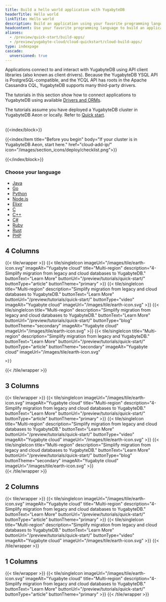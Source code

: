 ```yaml
---
title: Build a hello world application with YugabyteDB
headerTitle: Hello world
linkTitle: Hello world
description: Build an application using your favorite programming language.
headcontent: Use your favorite programming language to build an application that uses YSQL or YCQL APIs
aliases:
  - /preview/quick-start/build-apps/
  - /preview/yugabyte-cloud/cloud-quickstart/cloud-build-apps/
type: indexpage
cascade:
  unversioned: true
---
```


Applications connect to and interact with YugabyteDB using API client libraries (also known as client drivers). Because the YugabyteDB YSQL API is PostgreSQL-compatible, and the YCQL API has roots in the Apache Cassandra CQL, YugabyteDB supports many third-party drivers.

The tutorials in this section show how to connect applications to YugabyteDB using available [Drivers and ORMs](../../drivers-orms/).

The tutorials assume you have deployed a YugabyteDB cluster in YugabyteDB Aeon or locally. Refer to [Quick start](/preview/tutorials/quick-start-yugabytedb-managed/).<br><br>

{{<index/block>}}

  {{<index/item
    title="Before you begin"
    body="If your cluster is in YugabyteDB Aeon, start here."
    href="cloud-add-ip/"
    icon="/images/section_icons/deploy/checklist.png">}}

{{</index/block>}}

### Choose your language

<ul class="nav yb-pills">

  <li>
    <a href="java/cloud-ysql-yb-jdbc/" class="orange">
      <i class="fa-brands fa-java"></i>
      Java
    </a>
  </li>

  <li>
    <a href="go/cloud-ysql-go/" class="orange">
      <i class="fa-brands fa-golang"></i>
      Go
    </a>
  </li>

  <li>
    <a href="python/cloud-ysql-python/" class="orange">
      <i class="fa-brands fa-python"></i>
      Python
    </a>
  </li>

  <li>
    <a href="nodejs/cloud-ysql-node/" class="orange">
      <i class="fa-brands fa-node-js"></i>
      Node.js
    </a>
  </li>

  <li>
    <a href="elixir/cloud-ysql-elixir/" class="orange">
      <i class="fa-classic fa-droplet"></i>
      Elixir
    </a>
  </li>

  <li>
    <a href="c/cloud-ysql-c/" class="orange">
      <i class="icon-c"></i>
      C
    </a>
  </li>

  <li>
    <a href="cpp/cloud-ysql-cpp/" class="orange">
      <i class="icon-cplusplus"></i>
      C++
    </a>
  </li>

  <li>
    <a href="csharp/cloud-ysql-csharp/" class="orange">
      <i class="icon-csharp"></i>
      C#
    </a>
  </li>

  <li>
    <a href="ruby/cloud-ysql-ruby/" class="orange">
      <i class="icon-ruby"></i>
      Ruby
    </a>
  </li>

  <li>
    <a href="rust/cloud-ysql-rust/" class="orange">
      <i class="fa-brands fa-rust"></i>
      Rust
    </a>
  </li>

  <li>
    <a href="php/cloud-ysql-php/" class="orange">
      <i class="fa-brands fa-php"></i>
      PHP
    </a>
  </li>
</ul>

## 4 Columns
{{< tile/wrapper >}}
    {{< tile/singleIcon
        imageUrl="/images/tile/earth-icon.svg" imageAlt="Yugabyte cloud" 
        title="Multi-region"
        description="4- Simplify migration from legacy and cloud databases to YugabyteDB." 
        buttonText="Learn More" buttonUrl="/preview/tutorials/quick-start/"
        buttonType="article" buttonTheme="primary"
    >}}
    {{< tile/singleIcon
        title="Multi-region"
        description="Simplify migration from legacy and cloud databases to YugabyteDB."
            buttonText="Learn More" buttonUrl="/preview/tutorials/quick-start/" buttonType="video" 
        imageAlt="Yugabyte cloud" imageUrl="/images/tile/earth-icon.svg"
    >}}
    {{< tile/singleIcon
        title="Multi-region"
        description="Simplify migration from legacy and cloud databases to YugabyteDB."
        buttonText="Learn More" buttonUrl="/preview/tutorials/quick-start/" buttonType="blog" buttonTheme="secondary"
        imageAlt="Yugabyte cloud" imageUrl="/images/tile/earth-icon.svg"
    >}}
    {{< tile/singleIcon 
        title="Multi-region"
        description="Simplify migration from legacy and  YugabyteDB."
        buttonText="Learn More"
        buttonUrl="/preview/tutorials/quick-start/" buttonType="article" buttonTheme="secondary"
        imageAlt="Yugabyte cloud" imageUrl="/images/tile/earth-icon.svg"
    
    >}} 
{{< /tile/wrapper >}}

## 3 Columns
{{< tile/wrapper >}}
    {{< tile/singleIcon
        imageUrl="/images/tile/earth-icon.svg" imageAlt="Yugabyte cloud" 
        title="Multi-region"
        description="4- Simplify migration from legacy and cloud databases to YugabyteDB." 
        buttonText="Learn More" buttonUrl="/preview/tutorials/quick-start/"
        buttonType="article" buttonTheme="primary"
    >}}
    {{< tile/singleIcon
        title="Multi-region"
        description="Simplify migration from legacy and cloud databases to YugabyteDB."
            buttonText="Learn More" buttonUrl="/preview/tutorials/quick-start/" buttonType="video" 
        imageAlt="Yugabyte cloud" imageUrl="/images/tile/earth-icon.svg"
    >}}
    {{< tile/singleIcon
        title="Multi-region"
        description="Simplify migration from legacy and cloud databases to YugabyteDB."
        buttonText="Learn More" buttonUrl="/preview/tutorials/quick-start/" buttonType="blog" buttonTheme="secondary"
        imageAlt="Yugabyte cloud" imageUrl="/images/tile/earth-icon.svg"
    >}}  
{{< /tile/wrapper >}}

## 2 Columns
{{< tile/wrapper >}}
    {{< tile/singleIcon
        imageUrl="/images/tile/earth-icon.svg" imageAlt="Yugabyte cloud" 
        title="Multi-region"
        description="4- Simplify migration from legacy and cloud databases to YugabyteDB." 
        buttonText="Learn More" buttonUrl="/preview/tutorials/quick-start/"
        buttonType="article" buttonTheme="primary"
    >}}
    {{< tile/singleIcon
        title="Multi-region"
        description="Simplify migration from legacy and cloud databases to YugabyteDB."
            buttonText="Learn More" buttonUrl="/preview/tutorials/quick-start/" buttonType="video" 
        imageAlt="Yugabyte cloud" imageUrl="/images/tile/earth-icon.svg"
    >}}
{{< /tile/wrapper >}}

## 1 Columns
{{< tile/wrapper >}}
    {{< tile/singleIcon
        imageUrl="/images/tile/earth-icon.svg" imageAlt="Yugabyte cloud" 
        title="Multi-region"
        description="4- Simplify migration from legacy and cloud databases to YugabyteDB." 
        buttonText="Learn More" buttonUrl="/preview/tutorials/quick-start/"
        buttonType="article" buttonTheme="primary"
    >}}
{{< /tile/wrapper >}}